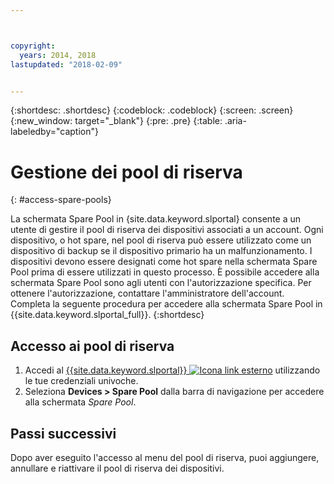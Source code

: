 ```yaml
---



copyright:
  years: 2014, 2018
lastupdated: "2018-02-09"


---
```


{:shortdesc: .shortdesc}
{:codeblock: .codeblock}
{:screen: .screen}
{:new_window: target="_blank"}
{:pre: .pre}
{:table: .aria-labeledby="caption"}


# Gestione dei pool di riserva 
{: #access-spare-pools}

La schermata Spare Pool in {site.data.keyword.slportal} consente a un utente di gestire il pool di riserva dei dispositivi associati a un account. Ogni dispositivo, o hot spare, nel pool di riserva può essere utilizzato come un dispositivo di backup se il dispositivo primario ha un malfunzionamento. I dispositivi devono essere designati come hot spare nella schermata Spare Pool prima di essere utilizzati in questo processo. È possibile accedere alla schermata Spare Pool sono agli utenti con l'autorizzazione specifica. Per ottenere l'autorizzazione, contattare l'amministratore dell'account. Completa la seguente procedura per accedere alla schermata Spare Pool in {{site.data.keyword.slportal_full}}.
{:shortdesc}

## Accesso ai pool di riserva

1. Accedi al [{{site.data.keyword.slportal}} ![Icona link esterno](../icons/launch-glyph.svg "Icona link esterno")](https://control.softlayer.com/) utilizzando le tue credenziali univoche.
2. Seleziona **Devices > Spare Pool** dalla barra di navigazione per accedere alla schermata *Spare Pool*.


## Passi successivi
Dopo aver eseguito l'accesso al menu del pool di riserva, puoi aggiungere, annullare e riattivare il pool di riserva dei dispositivi. 
